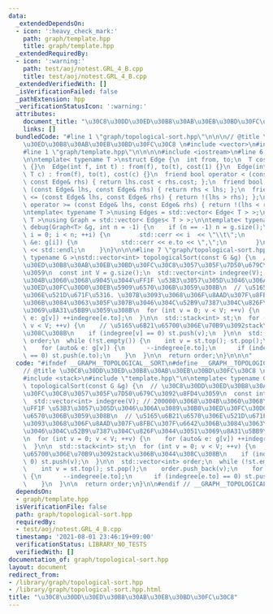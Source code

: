 ```yaml
---
data:
  _extendedDependsOn:
  - icon: ':heavy_check_mark:'
    path: graph/template.hpp
    title: graph/template.hpp
  _extendedRequiredBy:
  - icon: ':warning:'
    path: test/aoj/notest.GRL_4_B.cpp
    title: test/aoj/notest.GRL_4_B.cpp
  _extendedVerifiedWith: []
  _isVerificationFailed: false
  _pathExtension: hpp
  _verificationStatusIcon: ':warning:'
  attributes:
    document_title: "\u30C8\u30DD\u30ED\u30B8\u30AB\u30EB\u30BD\u30FC\u30C8"
    links: []
  bundledCode: "#line 1 \"graph/topological-sort.hpp\"\n\n\n// @title \u30C8\u30DD\
    \u30ED\u30B8\u30AB\u30EB\u30BD\u30FC\u30C8 \n#include <vector>\n#include <stack>\n\
    #line 1 \"graph/template.hpp\"\n\n\n\n#include <iostream>\n#line 6 \"graph/template.hpp\"\
    \n\ntemplate< typename T >\nstruct Edge {\n  int from, to;\n  T cost;\n  Edge()\
    \ {}\n  Edge(int f, int t) : from(f), to(t), cost(1) {}\n  Edge(int f, int t,\
    \ T c) : from(f), to(t), cost(c) {}\n  friend bool operator < (const Edge& lhs,\
    \ const Edge& rhs) { return lhs.cost < rhs.cost; };\n  friend bool operator >\
    \ (const Edge& lhs, const Edge& rhs) { return rhs < lhs; };\n  friend bool operator\
    \ <= (const Edge& lhs, const Edge& rhs) { return !(lhs > rhs); };\n  friend bool\
    \ operator >= (const Edge& lhs, const Edge& rhs) { return !(lhs < rhs); };\n};\n\
    \ntemplate< typename T >\nusing Edges = std::vector< Edge< T > >;\ntemplate< typename\
    \ T >\nusing Graph = std::vector< Edges< T > >;\n\ntemplate< typename T >\nvoid\
    \ debug(Graph<T> &g, int n = -1) {\n    if (n == -1) n = g.size();\n    for (int\
    \ i = 0; i < n; ++i) {\n        std::cerr << i  << \"\\t\";\n        for (auto\
    \ &e: g[i]) {\n            std::cerr << e.to << \",\";\n        }\n        std::cerr\
    \ << std::endl;\n    }\n}\n\n\n#line 7 \"graph/topological-sort.hpp\"\n\ntemplate<\
    \ typename G >\nstd::vector<int> topologicalSort(const G &g) {\n  // \u30C8\u30DD\
    \u30ED\u30B8\u30AB\u30EB\u30BD\u30FC\u30C8\u3057\u305F\u7D50\u679C\u3092\u8FD4\
    \u3059\n  const int V = g.size();\n  std::vector<int> indegree(V); // 200000\u3068\
    \u304B\u3060\u3068\u9045\u3044\uFF1F \u53B3\u3057\u305D\u3046\u306A\u3089\u30B0\
    \u30ED\u30FC\u30D0\u30EB\u5909\u6570\u306B\u3059\u308B\n  // \u5165\u6B21\u6570\
    \u306E\u521D\u671F\u5316. \u307B\u3093\u3068\u306F\u8AAD\u307F\u8FBC\u307F\u6642\
    \u306B\u3084\u3063\u305F\u307B\u3046\u304C\u52B9\u7387\u304C\u826F\u3044\u3051\
    \u3069\u8A31\u5BB9\u3059\u308B\n  for (int v = 0; v < V; ++v) {\n    for (auto&\
    \ e: g[v]) ++indegree[e.to];\n  }\n\n  std::stack<int> st;\n  for (int v = 0;\
    \ v < V; ++v) {\n    // \u5165\u6B21\u65700\u306E\u70B9\u3092stack\u306B\u3044\
    \u308C\u308B\n    if (indegree[v] == 0) st.push(v);\n  }\n\n  std::vector<int>\
    \ order;\n  while (!st.empty()) {\n    int v = st.top(); st.pop();\n    order.push_back(v);\n\
    \    for (auto& e: g[v]) {\n      --indegree[e.to];\n      if (indegree[e.to]\
    \ == 0) st.push(e.to);\n    }\n  }\n\n  return order;\n}\n\n\n"
  code: "#ifndef __GRAPH__TOPOLOGICAL__SORT\n#define __GRAPH__TOPOLOGICAL__SORT\n\
    // @title \u30C8\u30DD\u30ED\u30B8\u30AB\u30EB\u30BD\u30FC\u30C8 \n#include <vector>\n\
    #include <stack>\n#include \"template.hpp\"\n\ntemplate< typename G >\nstd::vector<int>\
    \ topologicalSort(const G &g) {\n  // \u30C8\u30DD\u30ED\u30B8\u30AB\u30EB\u30BD\
    \u30FC\u30C8\u3057\u305F\u7D50\u679C\u3092\u8FD4\u3059\n  const int V = g.size();\n\
    \  std::vector<int> indegree(V); // 200000\u3068\u304B\u3060\u3068\u9045\u3044\
    \uFF1F \u53B3\u3057\u305D\u3046\u306A\u3089\u30B0\u30ED\u30FC\u30D0\u30EB\u5909\
    \u6570\u306B\u3059\u308B\n  // \u5165\u6B21\u6570\u306E\u521D\u671F\u5316. \u307B\
    \u3093\u3068\u306F\u8AAD\u307F\u8FBC\u307F\u6642\u306B\u3084\u3063\u305F\u307B\
    \u3046\u304C\u52B9\u7387\u304C\u826F\u3044\u3051\u3069\u8A31\u5BB9\u3059\u308B\
    \n  for (int v = 0; v < V; ++v) {\n    for (auto& e: g[v]) ++indegree[e.to];\n\
    \  }\n\n  std::stack<int> st;\n  for (int v = 0; v < V; ++v) {\n    // \u5165\u6B21\
    \u65700\u306E\u70B9\u3092stack\u306B\u3044\u308C\u308B\n    if (indegree[v] ==\
    \ 0) st.push(v);\n  }\n\n  std::vector<int> order;\n  while (!st.empty()) {\n\
    \    int v = st.top(); st.pop();\n    order.push_back(v);\n    for (auto& e: g[v])\
    \ {\n      --indegree[e.to];\n      if (indegree[e.to] == 0) st.push(e.to);\n\
    \    }\n  }\n\n  return order;\n}\n\n#endif // __GRAPH__TOPOLOGICAL__SORT"
  dependsOn:
  - graph/template.hpp
  isVerificationFile: false
  path: graph/topological-sort.hpp
  requiredBy:
  - test/aoj/notest.GRL_4_B.cpp
  timestamp: '2021-08-01 23:46:19+09:00'
  verificationStatus: LIBRARY_NO_TESTS
  verifiedWith: []
documentation_of: graph/topological-sort.hpp
layout: document
redirect_from:
- /library/graph/topological-sort.hpp
- /library/graph/topological-sort.hpp.html
title: "\u30C8\u30DD\u30ED\u30B8\u30AB\u30EB\u30BD\u30FC\u30C8"
---
```

